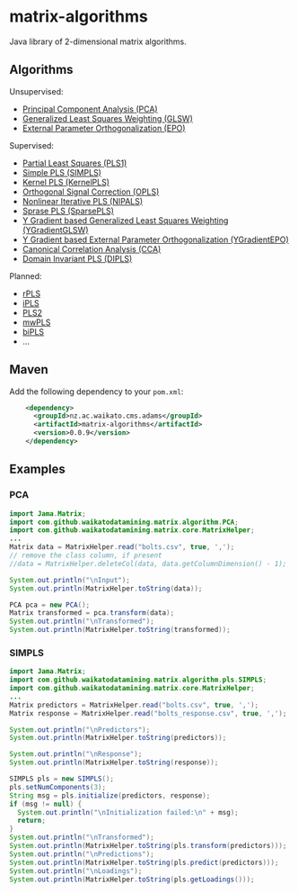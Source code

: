 # matrix-algorithms

Java library of 2-dimensional matrix algorithms. 

## Algorithms

Unsupervised:

* [Principal Component Analysis (PCA)](https://web.archive.org/web/20160630035830/http://statmaster.sdu.dk:80/courses/ST02/module05/module.pdf)
* [Generalized Least Squares Weighting (GLSW)](http://wiki.eigenvector.com/index.php?title=Advanced_Preprocessing:_Multivariate_Filtering#GLSW_Algorithm)
* [External Parameter Orthogonalization (EPO)](http://wiki.eigenvector.com/index.php?title=Advanced_Preprocessing:_Multivariate_Filtering#External_Parameter_Orthogonalization_.28EPO.29) 

Supervised:

* [Partial Least Squares (PLS1)](https://web.archive.org/web/20081001154431/http://statmaster.sdu.dk:80/courses/ST02/module07/module.pdf)
* [Simple PLS (SIMPLS)](http://www.statsoft.com/textbook/partial-least-squares/#SIMPLS)
* [Kernel PLS (KernelPLS)](http://www.plantbreeding.wzw.tum.de/fileadmin/w00bdb/www/kraemer/icml_kernelpls.pdf)
* [Orthogonal Signal Correction (OPLS)](https://www.r-bloggers.com/evaluation-of-orthogonal-signal-correction-for-pls-modeling-osc-pls-and-opls/)
* [Nonlinear Iterative PLS (NIPALS)](http://www.statsoft.com/textbook/partial-least-squares/#NIPALS)
* [Sprase PLS (SparsePLS)](https://www.ncbi.nlm.nih.gov/pmc/articles/PMC2810828/)
* [Y Gradient based Generalized Least Squares Weighting (YGradientGLSW)](http://wiki.eigenvector.com/index.php?title=Advanced_Preprocessing:_Multivariate_Filtering#GLSW_Algorithm)
* [Y Gradient based External Parameter Orthogonalization (YGradientEPO)](http://wiki.eigenvector.com/index.php?title=Advanced_Preprocessing:_Multivariate_Filtering#External_Parameter_Orthogonalization_.28EPO.29)
* [Canonical Correlation Analysis (CCA)](http://citeseerx.ist.psu.edu/viewdoc/summary?doi=10.1.1.30.16)
* [Domain Invariant PLS (DIPLS)](https://pubs.acs.org/doi/10.1021/acs.analchem.8b00498)

Planned:

* [rPLS](https://www.researchgate.net/publication/259536250_Recursive_weighted_partial_least_squares_rPLS_An_efficient_variable_selection_method_using_PLS)
* [iPLS](https://www.researchgate.net/publication/247776629_Interval_Partial_Least-Squares_Regression_iPLS_A_Comparative_Chemometric_Study_with_an_Example_from_Near-Infrared_Spectroscopy)
* [PLS2](https://web.archive.org/web/20160702070233/http://statmaster.sdu.dk/courses/ST02/module08/module.pdf)
* [mwPLS]()
* [biPLS](https://www.academia.edu/14468430/Sequential_application_of_backward_interval_partial_least_squares_and_genetic_algorithms_for_the_selection_of_relevant_spectral_regions)
* ...
  
## Maven

Add the following dependency to your `pom.xml`:

```xml
    <dependency>
      <groupId>nz.ac.waikato.cms.adams</groupId>
      <artifactId>matrix-algorithms</artifactId>
      <version>0.0.9</version>
    </dependency>
```
## Examples

### PCA

```java
import Jama.Matrix;
import com.github.waikatodatamining.matrix.algorithm.PCA;
import com.github.waikatodatamining.matrix.core.MatrixHelper;
...
Matrix data = MatrixHelper.read("bolts.csv", true, ',');
// remove the class column, if present
//data = MatrixHelper.deleteCol(data, data.getColumnDimension() - 1);

System.out.println("\nInput");
System.out.println(MatrixHelper.toString(data));

PCA pca = new PCA();
Matrix transformed = pca.transform(data);
System.out.println("\nTransformed");
System.out.println(MatrixHelper.toString(transformed));
```

### SIMPLS
```java
import Jama.Matrix;
import com.github.waikatodatamining.matrix.algorithm.pls.SIMPLS;
import com.github.waikatodatamining.matrix.core.MatrixHelper;
...
Matrix predictors = MatrixHelper.read("bolts.csv", true, ',');
Matrix response = MatrixHelper.read("bolts_response.csv", true, ',');

System.out.println("\nPredictors");
System.out.println(MatrixHelper.toString(predictors));

System.out.println("\nResponse");
System.out.println(MatrixHelper.toString(response));

SIMPLS pls = new SIMPLS();
pls.setNumComponents(3);
String msg = pls.initialize(predictors, response);
if (msg != null) {
  System.out.println("\nInitialization failed:\n" + msg);
  return;
}
System.out.println("\nTransformed");
System.out.println(MatrixHelper.toString(pls.transform(predictors)));
System.out.println("\nPredictions");
System.out.println(MatrixHelper.toString(pls.predict(predictors)));
System.out.println("\nLoadings");
System.out.println(MatrixHelper.toString(pls.getLoadings()));
```
